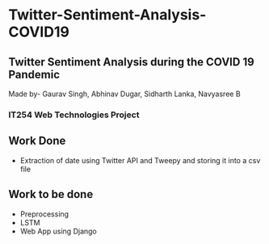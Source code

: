 # Twitter-Sentiment-Analysis-COVID19
## Twitter Sentiment Analysis during the COVID 19 Pandemic
Made by- 
Gaurav Singh,
Abhinav Dugar,
Sidharth Lanka,
Navyasree B
### IT254 Web Technologies Project
## Work Done
- Extraction of date using Twitter API and Tweepy and storing it into a csv file
## Work to be done
- Preprocessing
- LSTM 
- Web App using Django
